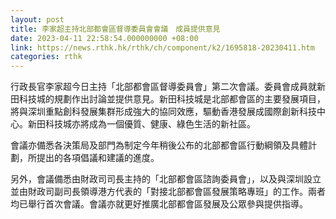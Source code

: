 ```yaml
---
layout: post
title: 李家超主持北部都會區督導委員會會議　成員提供意見
date: 2023-04-11 22:58:54.000000000 +08:00
link: https://news.rthk.hk/rthk/ch/component/k2/1695818-20230411.htm
categories: rthk
---
```


行政長官李家超今日主持「北部都會區督導委員會」第二次會議。委員會成員就新田科技城的規劃作出討論並提供意見。新田科技城是北部都會區的主要發展項目，將與深圳重點創科發展集群形成強大的協同效應，驅動香港發展成國際創新科技中心。新田科技城亦將成為一個優質、健康、綠色生活的新社區。
 
會議亦備悉各決策局及部門為制定今年稍後公布的北部都會區行動綱領及具體計劃，所提出的各項倡議和建議的進度。
 
另外，會議備悉由財政司司長主持的「北部都會區諮詢委員會」，以及與深圳設立並由財政司副司長領導港方代表的「對接北部都會區發展策略專班」的工作。兩者均已舉行首次會議。會議亦就更好推廣北部都會區發展及公眾參與提供指導。

